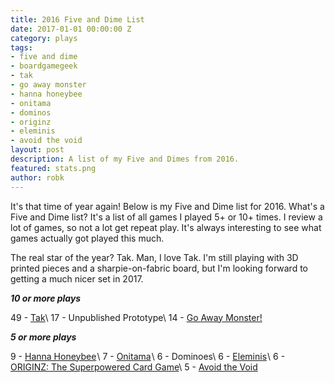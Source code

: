 ```yaml
---
title: 2016 Five and Dime List
date: 2017-01-01 00:00:00 Z
category: plays
tags:
- five and dime
- boardgamegeek
- tak
- go away monster
- hanna honeybee
- onitama
- dominos
- originz
- eleminis
- avoid the void
layout: post
description: A list of my Five and Dimes from 2016.
featured: stats.png
author: robk
---
```


It's that time of year again! Below is my Five and Dime list for 2016. What's a Five and Dime list? It's a list of all games I played 5+ or 10+ times. I review a lot of games, so not a lot get repeat play. It's always interesting to see what games actually got played this much.

The real star of the year? Tak. Man, I love Tak. I'm still playing with 3D printed pieces and a sharpie-on-fabric board, but I'm looking forward to getting a much nicer set in 2017.

***10 or more plays***

49 - [Tak](http://cheapass.com/tak/)\\
17 - Unpublished Prototype\\
14 - <a target="_blank" href="https://www.amazon.com/gp/product/B01EB2SRPC/ref=as_li_tl?ie=UTF8&camp=1789&creative=9325&creativeASIN=B01EB2SRPC&linkCode=as2&tag=pawnsperspect-20&linkId=909dc5277eb3f503c26535b3682f7e4f">Go Away Monster!</a><img src="//ir-na.amazon-adsystem.com/e/ir?t=pawnsperspect-20&l=am2&o=1&a=B01EB2SRPC" width="1" height="1" border="0" alt="" style="border:none !important; margin:0px !important;" />

***5 or more plays***

9 - <a target="_blank" href="https://www.amazon.com/gp/product/B01H5QTZZC/ref=as_li_tl?ie=UTF8&camp=1789&creative=9325&creativeASIN=B01H5QTZZC&linkCode=as2&tag=pawnsperspect-20&linkId=e7b94b3912946e7486c216809c500d4a">Hanna Honeybee</a><img src="//ir-na.amazon-adsystem.com/e/ir?t=pawnsperspect-20&l=am2&o=1&a=B01H5QTZZC" width="1" height="1" border="0" alt="" style="border:none !important; margin:0px !important;" />\\
7 - <a target="_blank" href="https://www.amazon.com/gp/product/B01C05HZB4/ref=as_li_tl?ie=UTF8&camp=1789&creative=9325&creativeASIN=B01C05HZB4&linkCode=as2&tag=pawnsperspect-20&linkId=127f70d590368260d045457efe1cc4d1">Onitama</a><img src="//ir-na.amazon-adsystem.com/e/ir?t=pawnsperspect-20&l=am2&o=1&a=B01C05HZB4" width="1" height="1" border="0" alt="" style="border:none !important; margin:0px !important;" />\\
6 - Dominoes\\
6 - <a target="_blank" href="https://www.amazon.com/gp/product/0983013306/ref=as_li_tl?ie=UTF8&camp=1789&creative=9325&creativeASIN=0983013306&linkCode=as2&tag=pawnsperspect-20&linkId=8dcb332c82cc4020bfdd4c6558e82c3b">Eleminis</a><img src="//ir-na.amazon-adsystem.com/e/ir?t=pawnsperspect-20&l=am2&o=1&a=0983013306" width="1" height="1" border="0" alt="" style="border:none !important; margin:0px !important;" />\\
6 - [ORIGINZ: The Superpowered Card Game](http://www.originzthegame.com)\\
5 - [Avoid the Void](http://www.geekfevergames.com/avoid-the-void.html)

